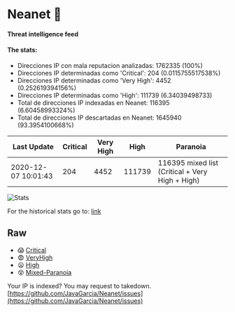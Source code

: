 # Neanet :hocho:
#### Threat intelligence feed
#### The stats:

- Direcciones IP con mala reputacion analizadas: 1762335 (100%)
- Direcciones IP determinadas como 'Critical':  204 (0.0115755517538%)
- Direcciones IP determinadas como 'Very High':  4452 (0.252619394156%)
- Direcciones IP determinadas como 'High':  111739 (6.34039498733)
- Total de direcciones IP indexadas en Neanet:  116395 (6.60458993324%)
- Total de direcciones IP descartadas en Neanet:  1645940 (93.3954100668%)

| Last Update | Critical | Very High | High | Paranoia |
| --- | --- | --- | --- | --- |
| 2020-12-07 10:01:43 | 204 | 4452 | 111739 | 116395 mixed list (Critical + Very High + High)|

![Stats](https://docs.google.com/spreadsheets/d/e/2PACX-1vSnaNMIXVabIpDJjufMlzH7poXnshF3mgd8Is1g9ytUEzVsP5my4Trn8f-xkoLLQ38xpL3HtmUexLo6/pubchart?oid=501124687&format=image)

For the historical stats go to: [link](/stats.csv)
## Raw
- :scream: [Critical](https://raw.githubusercontent.com/JavaGarcia/Neanet/master/blacklists/neanet_critical.txt)
- :fearful: [VeryHigh](https://raw.githubusercontent.com/JavaGarcia/Neanet/master/blacklists/neanet_veryHigh.txtt)
- :frowning: [High](https://raw.githubusercontent.com/JavaGarcia/Neanet/master/blacklists/neanet_high.txt)
- :dizzy_face: [Mixed-Paranoia](https://raw.githubusercontent.com/JavaGarcia/Neanet/master/blacklists/neanet_all.txt)


Your IP is indexed? You may request to takedown. [https://github.com/JavaGarcia/Neanet/issues](https://github.com/JavaGarcia/Neanet/issues)




















































































































































































































































































































































































































































































































































































































































































































































































































































































































































































































































































































































































































































































































































































































































































































































































































































































































































































































































































































































































































































































































































































































































































































































































































































































































































































































































































































